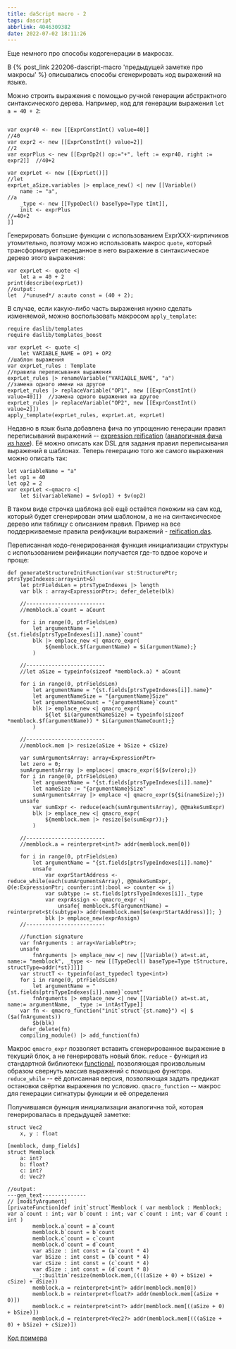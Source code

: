 ```yaml
---
title: daScript macro - 2
tags: dascript
abbrlink: 4046309382
date: 2022-07-02 18:11:26
---
```


Еще немного про способы кодогенерации в макросах.

В {% post_link 220206-dascript-macro 'предыдущей заметке про макросы' %} описывались способы сгенерировать код выражений на языке.

Можно строить выражения с помощью ручной генерации абстрактного синтаксического дерева. Например, код для генерации выражения `let a = 40 + 2`:
```dascript

var expr40 <- new [[ExprConstInt() value=40]]                               //40
var expr2 <- new [[ExprConstInt() value=2]]                                //2
var exprPlus <- new [[ExprOp2() op:="+", left := expr40, right := expr2]]  //40+2

var exprLet <- new [[ExprLet()]]                                           //let
exprLet_aSize.variables |> emplace_new() <| new [[Variable()    
    name := "a",                                                            //a
    _type <- new [[TypeDecl() baseType=Type tInt]],
    init <- exprPlus                                                        //=40+2
]]
```

Генерировать большие функции с использованием ExprXXX-кирпичиков утомительно, поэтому можно использовать макрос `quote`, который трансформирует переданное в него выражение в синтаксическое дерево этого выражения:

```dascript
var exprLet <- quote <|
    let a = 40 + 2
print(describe(exprLet))
//output:
let  /*unused*/ a:auto const = (40 + 2);
```

В случае, если какую-либо часть выражения нужно сделать изменяемой, можно воспользовать макросом `apply_template`:

```dascript
require daslib/templates
require daslib/templates_boost

var exprLet <- quote <|
    let VARIABLE_NAME = OP1 + OP2                                         //шаблон выражения
var exprLet_rules : Template                                              //правила переписывания выражения
exprLet_rules |> renameVariable("VARIABLE_NAME", "a")                     //замена одного имени на другое
exprLet_rules |> replaceVariable("OP1", new [[ExprConstInt() value=40]])  //замена одного выражения на другое
exprLet_rules |> replaceVariable("OP2", new [[ExprConstInt() value=2]]) 
apply_template(exprLet_rules, exprLet.at, exprLet)
```

Недавно в язык была добавлена фича по упрощению генерации правил переписываний выражений -- [expression reification](https://dascript.org/doc/reference/language/reification.html?highlight=reification) ([аналогичная фича из haxe](https://haxe.org/manual/macro-reification-expression.html)).
Её можно описать как DSL для задания правил переписывания выражений в шаблонах. Теперь генерацию того же самого выражения можно описать так:
```dascript
let variableName = "a"
let op1 = 40
let op2 = 2
var exprLet <-qmacro <|
    let $i(variableName) = $v(op1) + $v(op2)
```
В таком виде строчка шаблона всё ещё остаётся похожим на сам код, который будет сгенерирован этим шаблоном, а не на синтаксическое дерево или таблицу с описанием правил. Пример на все поддерживаемые правила реификации выражений - [reification.das](https://github.com/GaijinEntertainment/daScript/blob/fe8868308a44d7ad57d823205dc183993f428d40/examples/test/misc/reification.das).

Переписанная кодо-генерированная функция инициализации структуры с использованием реификации получается где-то вдвое короче и проще:

```dascript
def generateStructureInitFunction(var st:StructurePtr; ptrsTypeIndexes:array<int>&)
    let ptrFieldsLen = ptrsTypeIndexes |> length
    var blk : array<ExpressionPtr>; defer_delete(blk)

    //-------------------------
    //memblock.a`count = aCount

    for i in range(0, ptrFieldsLen)
        let argumentName = "{st.fields[ptrsTypeIndexes[i]].name}`count"
        blk |> emplace_new <| qmacro_expr(
            ${memblock.$f(argumentName) = $i(argumentName);}
        )

    //-------------------------
    //let aSize = typeinfo(sizeof *memblock.a) * aCount

    for i in range(0, ptrFieldsLen)
        let argumentName = "{st.fields[ptrsTypeIndexes[i]].name}"
        let argumentNameSize = "{argumentName}Size"
        let argumentNameCount = "{argumentName}`count"
        blk |> emplace_new <| qmacro_expr(
            ${let $i(argumentNameSize) = typeinfo(sizeof *memblock.$f(argumentName)) * $i(argumentNameCount);}
        )
    
    //-------------------------
    //memblock.mem |> resize(aSize + bSize + cSize)

    var sumArgumentsArray: array<ExpressionPtr>
    let zero = 0;
    sumArgumentsArray |> emplace<| qmacro_expr(${$v(zero);})
    for i in range(0, ptrFieldsLen) 
        let argumentName = "{st.fields[ptrsTypeIndexes[i]].name}"
        let nameSize := "{argumentName}Size"
        sumArgumentsArray |> emplace <| qmacro_expr(${$i(nameSize);})
    unsafe
        var sumExpr <- reduce(each(sumArgumentsArray), @@makeSumExpr)
        blk |> emplace_new <| qmacro_expr(
            ${memblock.mem |> resize($e(sumExpr));}
        )

    //-------------------------
    //memblock.a = reinterpret<int?> addr(memblock.mem[0])

    for i in range(0, ptrFieldsLen)
        let argumentName = "{st.fields[ptrsTypeIndexes[i]].name}"
        unsafe
            var exprStartAddress <- reduce_while(each(sumArgumentsArray), @@makeSumExpr,  @(e:ExpressionPtr; counter:int):bool => counter <= i)
            var subtype := st.fields[ptrsTypeIndexes[i]]._type
            var exprAssign <- qmacro_expr <|
                unsafe{ memblock.$f(argumentName) = reinterpret<$t(subtype)> addr(memblock.mem[$e(exprStartAddress)]); }
            blk |> emplace_new(exprAssign)
    //-------------------------

    //function signature
    var fnArguments : array<VariablePtr>;
    unsafe
        fnArguments |> emplace_new <| new [[Variable() at=st.at, name:= "memblock", _type <- new [[TypeDecl() baseType=Type tStructure, structType=addr(*st)]]]]
    var structT <- typeinfo(ast_typedecl type<int>)
    for i in range(0, ptrFieldsLen)
        let argumentName = "{st.fields[ptrsTypeIndexes[i]].name}`count"
        fnArguments |> emplace_new <| new [[Variable() at=st.at, name:= argumentName,  _type := intAstType]]
    var fn <- qmacro_function("init`struct`{st.name}") <| $ ($a(fnArguments))
        $b(blk)
    defer_delete(fn)
    compiling_module() |> add_function(fn)
```

Макрос `qmacro_expr` позволяет вставить сгенерированное выражение в текущий блок, а не генерировать новый блок. 
`reduce` - функция из стандартной библиотеки [functional](https://github.com/GaijinEntertainment/daScript/blob/fdc48d4d4cfc46f08f0ca2fd8938a05896b973a6/daslib/functional.das), позволяющая произвольным образом свернуть массив выражений с помощью функтора.
`reduce_while` -- её дописанная версия, позволяющая задать предикат остановки свёртки выражения по условию.
`qmacro_function` -- макрос для генерации сигнатуры функции и её определения

Получившаяся функция инициализации аналогична той, которая генерировалась в предыдущей заметке:
```dascript
struct Vec2
    x, y : float

[memblock, dump_fields]
struct Memblock
    a: int?
    b: float?
    c: int?
    d: Vec2?

//output:
---gen_text--------------
// [modifyArgument]
[privateFunction]def init`struct`Memblock ( var memblock : Memblock; var a`count : int; var b`count : int; var c`count : int; var d`count : int )
        memblock.a`count = a`count
        memblock.b`count = b`count
        memblock.c`count = c`count
        memblock.d`count = d`count
        var aSize : int const = (a`count * 4)
        var bSize : int const = (b`count * 4)
        var cSize : int const = (c`count * 4)
        var dSize : int const = (d`count * 8)
        __::builtin`resize(memblock.mem,((((aSize + 0) + bSize) + cSize) + dSize))
        memblock.a = reinterpret<int?> addr(memblock.mem[0])
        memblock.b = reinterpret<float?> addr(memblock.mem[(aSize + 0)])
        memblock.c = reinterpret<int?> addr(memblock.mem[((aSize + 0) + bSize)])
        memblock.d = reinterpret<Vec2?> addr(memblock.mem[(((aSize + 0) + bSize) + cSize)])
```

[Код примера](https://github.com/spiiin/dascript_macro_tutorial/tree/master/memblock_2)
